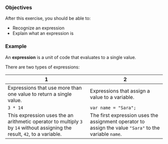 <!--{ ids:[137], language:'JavaScript', type:'workshop', order: 11, name:'Expressions', description:'An expression is a unit of code that evaluates to a single value' } -->

### Objectives

After this exercise, you should be able to:

- Recognize an expression
- Explain what an expression is

### Example

An __expression__ is a unit of code that evaluates to a single value.

There are two types of expressions:

| 1                                                                  | 2                                                                  |
| ------------------------------------------------------------------ | ------------------------------------------------------------------ |
| Expressions that use more than one value to return a single value. | Expressions that assign a value to a variable.                     |
| `3 * 14`                                                           | `var name = "Sara";`                                               |
| This expression uses the an arithmetic operator to multiply `3` by `14` without assigning the result, `42`, to a variable. | The first expression uses the assignment operator to assign the value `"Sara"` to the variable `name`. |

